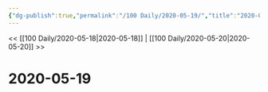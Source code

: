 ```yaml
---
{"dg-publish":true,"permalink":"/100 Daily/2020-05-19/","title":"2020-05-19","created":"2023-04-04T17:15:35.554+08:00","updated":"2023-04-04T17:15:40.875+08:00"}
---
```



<< [[100 Daily/2020-05-18\|2020-05-18]] | [[100 Daily/2020-05-20\|2020-05-20]] >>

# 2020-05-19
